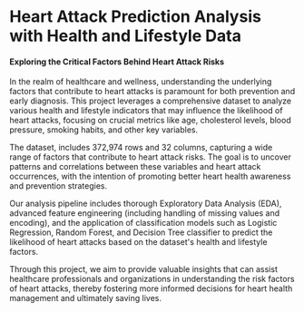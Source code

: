 # Heart Attack Prediction Analysis with Health and Lifestyle Data
#### Exploring the Critical Factors Behind Heart Attack Risks

In the realm of healthcare and wellness, understanding the underlying factors that contribute to heart attacks is paramount for both prevention and early diagnosis. This project leverages a comprehensive dataset to analyze various health and lifestyle indicators that may influence the likelihood of heart attacks, focusing on crucial metrics like age, cholesterol levels, blood pressure, smoking habits, and other key variables.

The dataset, includes 372,974 rows and 32 columns, capturing a wide range of factors that contribute to heart attack risks. The goal is to uncover patterns and correlations between these variables and heart attack occurrences, with the intention of promoting better heart health awareness and prevention strategies.

Our analysis pipeline includes thorough Exploratory Data Analysis (EDA), advanced feature engineering (including handling of missing values and encoding), and the application of classification models such as Logistic Regression, Random Forest, and Decision Tree classifier to predict the likelihood of heart attacks based on the dataset's health and lifestyle factors.

Through this project, we aim to provide valuable insights that can assist healthcare professionals and organizations in understanding the risk factors of heart attacks, thereby fostering more informed decisions for heart health management and ultimately saving lives.
